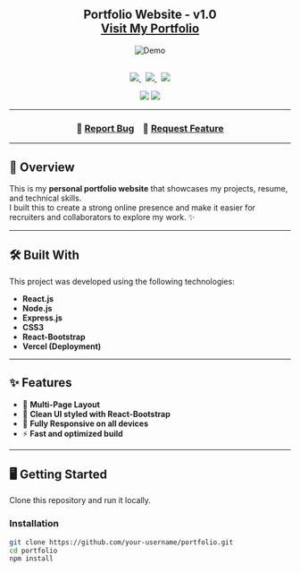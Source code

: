 <h2 align="center">
  Portfolio Website - v1.0 <br/>
  <a href="https://your-portfolio-link.com" target="_blank">Visit My Portfolio</a>
</h2>

<div align="center">
  <img alt="Demo" src="./Images/portfolio-preview.png" />
</div>

<br/>

<p align="center">
  <a href="https://forthebadge.com">
    <img src="https://forthebadge.com/images/badges/built-with-love.svg" />
  </a>&nbsp;
  <a href="https://forthebadge.com">
    <img src="https://forthebadge.com/images/badges/made-with-javascript.svg" />
  </a>&nbsp;
  <a href="https://forthebadge.com">
    <img src="https://forthebadge.com/images/badges/open-source.svg" />
  </a>
</p>

<p align="center">
  <img src="https://img.shields.io/github/stars/your-username/portfolio?color=blue&logo=github&style=for-the-badge" />
  <img src="https://img.shields.io/github/forks/your-username/portfolio?color=blue&logo=github&style=for-the-badge" />
</p>

---

<h3 align="center">
  🔹 <a href="https://github.com/your-username/portfolio/issues">Report Bug</a> &nbsp;&nbsp;
  🔹 <a href="https://github.com/your-username/portfolio/issues">Request Feature</a>
</h3>

---

## 🚀 Overview

This is my **personal portfolio website** that showcases my projects, resume, and technical skills.  
I built this to create a strong online presence and make it easier for recruiters and collaborators to explore my work. ✨

---

## 🛠️ Built With

This project was developed using the following technologies:

- **React.js**
- **Node.js**
- **Express.js**
- **CSS3**
- **React-Bootstrap**
- **Vercel (Deployment)**

---

## ✨ Features

- 📖 **Multi-Page Layout**
- 🎨 **Clean UI styled with React-Bootstrap**
- 📱 **Fully Responsive on all devices**
- ⚡ **Fast and optimized build**

---

## 🖥️ Getting Started

Clone this repository and run it locally.

### Installation
```bash
git clone https://github.com/your-username/portfolio.git
cd portfolio
npm install
